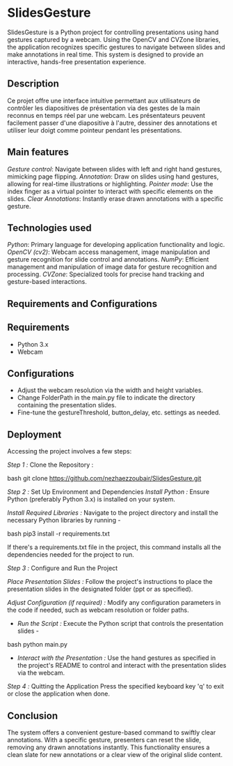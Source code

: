 # SlidesGesture

SlidesGesture is a Python project for controlling presentations using hand gestures captured by a webcam. Using the OpenCV and CVZone libraries, the application recognizes specific gestures to navigate between slides and make annotations in real time. This system is designed to provide an interactive, hands-free presentation experience.


## Description 


Ce projet offre une interface intuitive permettant aux utilisateurs de contrôler les diapositives de présentation via des gestes de la main reconnus en temps réel par une webcam. Les présentateurs peuvent facilement passer d'une diapositive à l'autre, dessiner des annotations et utiliser leur doigt comme pointeur pendant les présentations.
## Main features

*Gesture control*: Navigate between slides with left and right hand gestures, mimicking page flipping.
*Annotation*: Draw on slides using hand gestures, allowing for real-time illustrations or highlighting.
*Pointer mode*: Use the index finger as a virtual pointer to interact with specific elements on the slides.
*Clear Annotations*: Instantly erase drawn annotations with a specific gesture.


## Technologies used
*Python*: Primary language for developing application functionality and logic.
*OpenCV (cv2)*: Webcam access management, image manipulation and gesture recognition for slide control and annotations.
*NumPy*: Efficient management and manipulation of image data for gesture recognition and processing.
*CVZone*: Specialized tools for precise hand tracking and gesture-based interactions.
## Requirements and Configurations 

## Requirements 

* Python 3.x
* Webcam




## Configurations
* Adjust the webcam resolution via the width and height variables.
* Change FolderPath in the main.py file to indicate the directory containing the presentation slides.
* Fine-tune the gestureThreshold, button_delay, etc. settings as needed.
## Deployment

Accessing the project involves a few steps:

*Step 1 :* Clone the Repository : 

bash
  git clone https://github.com/nezhaezzoubair/SlidesGesture.git


*Step 2 :* Set Up Environment and Dependencies
 *Install Python :*  Ensure Python (preferably Python 3.x) is installed on your system.

 *Install Required Libraries :* Navigate to the project directory and install the necessary Python libraries by running -

bash
  pip3 install -r requirements.txt


If there's a requirements.txt file in the project, this command installs all the dependencies needed for the project to run.

*Step 3 :* Configure and Run the Project

*Place Presentation Slides :* Follow the project's instructions to place the presentation slides in the designated folder (ppt or as specified).

*Adjust Configuration (if required) :* Modify any configuration parameters in the code if needed, such as webcam resolution or folder paths.

* *Run the Script :* Execute the Python script that controls the presentation slides - 

bash
  python main.py



* *Interact with the Presentation :* Use the hand gestures as specified in the project's README to control and interact with the presentation slides via the webcam.


*Step 4 :* Quitting the Application
Press the specified keyboard key 'q' to exit or close the application when done.

## Conclusion

The system offers a convenient gesture-based command to swiftly clear annotations. With a specific gesture, presenters can reset the slide, removing any drawn annotations instantly. This functionality ensures a clean slate for new annotations or a clear view of the original slide content.
